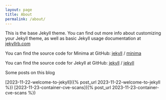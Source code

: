```yaml
---
layout: page
title: About
permalink: /about/
---
```


This is the base Jekyll theme. You can find out more info about customizing your Jekyll theme, as well as basic Jekyll usage documentation at [jekyllrb.com](https://jekyllrb.com/)

You can find the source code for Minima at GitHub:
[jekyll][jekyll-organization] /
[minima](https://github.com/jekyll/minima)

You can find the source code for Jekyll at GitHub:
[jekyll][jekyll-organization] /
[jekyll](https://github.com/jekyll/jekyll)

Some posts on this blog

[2023-11-22-welcome-to-jekyll]({% post_url 2023-11-22-welcome-to-jekyll %})
[2023-11-23-container-cve-scans]({% post_url 2023-11-23-container-cve-scans %})

[jekyll-organization]: https://github.com/jekyll
